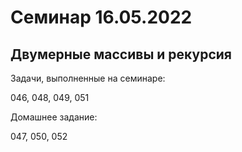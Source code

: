 # Семинар 16.05.2022
## Двумерные массивы и рекурсия
Задачи, выполненные на семинаре:

046, 048, 049, 051

Домашнее задание:

047, 050, 052
